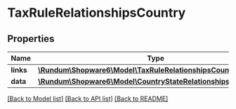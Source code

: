 # TaxRuleRelationshipsCountry

## Properties
Name | Type | Description | Notes
------------ | ------------- | ------------- | -------------
**links** | [**\Rundum\Shopware6\Model\TaxRuleRelationshipsCountryLinks**](TaxRuleRelationshipsCountryLinks.md) |  | [optional] 
**data** | [**\Rundum\Shopware6\Model\CountryStateRelationshipsCountryData**](CountryStateRelationshipsCountryData.md) |  | [optional] 

[[Back to Model list]](../../README.md#documentation-for-models) [[Back to API list]](../../README.md#documentation-for-api-endpoints) [[Back to README]](../../README.md)

